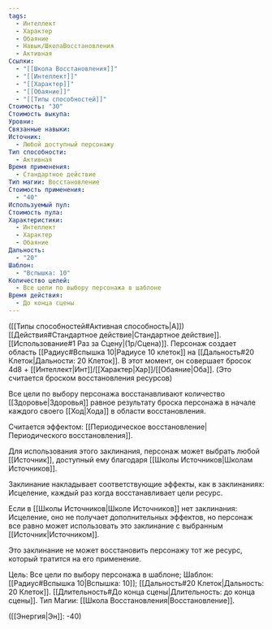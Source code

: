 ```yaml
---
tags:
  - Интеллект
  - Характер
  - Обаяние
  - Навык/ШколаВосстановления
  - Активная
Ссылки:
  - "[[Школа Восстановления]]"
  - "[[Интеллект]]"
  - "[[Характер]]"
  - "[[Обаяние]]"
  - "[[Типы способностей]]"
Стоимость: "30"
Стоимость выкупа: 
Уровни: 
Связанные навыки: 
Источник:
  - Любой доступный персонажу
Тип способности:
  - Активная
Время применения:
  - Стандартное действие
Тип магии: Восстановление
Стоимость применения:
  - "40"
Используемый пул: 
Стоимость пула: 
Характеристики:
  - Интеллект
  - Характер
  - Обаяние
Дальность:
  - "20"
Шаблон:
  - "Вспышка: 10"
Количество целей:
  - Все цели по выбору персонажа в шаблоне
Время действия:
  - До конца сцены
---
```

([[Типы способностей#Активная способность|А]]) [[Действия#Стандартное действие|Стандартное действие]]. [[Использование#1 Раз за Сцену|(1р/Сцена)]]. Персонаж создает область [[Радиус#Вспышка 10|Радиусе 10 клеток]] на [[Дальность#20 Клеток|Дальности: 20 Клеток]]. В этот момент, он совершает бросок 4d8 + [[Интеллект|Инт]]/[[Характер|Хар]]/[[Обаяние|Оба]]. 
(Это считается броском восстановления ресурсов)

Все цели по выбору персонажа восстанавливают количество [[Здоровье|Здоровья]] равное результату броска персонажа в начале каждого своего [[Ход|Хода]] в области восстановления.

Считается эффектом: [[Периодическое восстановление|Периодического восстановления]].

Для использования этого заклинания, персонаж может выбрать любой [[Источник]], доступный ему благодаря [[Школы Источников|Школам Источников]]. 

Заклинание накладывает соответствующие эффекты, как в заклинаниях: Исцеление, каждый раз когда восстанавливает цели ресурс.

Если в [[Школы Источников|Школе Источников]] нет заклинания: Исцеление, оно не получает дополнительных эффектов, но персонаж все равно может использовать это заклинание с выбранным [[Источник|Источником]]. 

Это заклинание не может восстановить персонажу тот же ресурс, который тратится на его применение.

Цель: Все цели по выбору персонажа в шаблоне; Шаблон: [[Радиус#Вспышка 10|Вспышка: 10]]; [[Дальность#20 Клеток|Дальность: 20 Клеток]]. [[Длительность#До конца сцены|Длительность: до конца сцены]]. Тип Магии: [[Школа Восстановления|Восстановление]].

([[Энергия|Эн]]: -40)